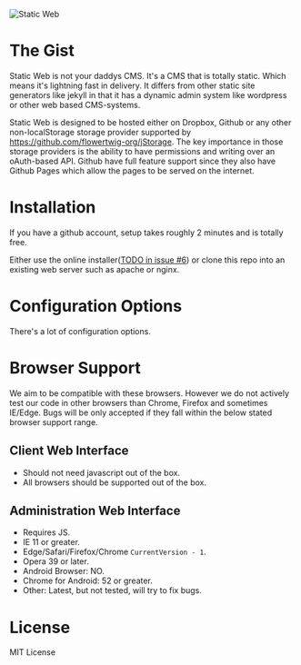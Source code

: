 ![Static Web](https://staticweb.azurewebsites.net/img/logo.png)

# The Gist
Static Web is not your daddys CMS. It's a CMS that is totally static. Which
means it's lightning fast in delivery. It differs from other static site
generators like jekyll in that it has a dynamic admin system like wordpress or
other web based CMS-systems.

Static Web is designed to be hosted either on Dropbox, Github or any other
non-localStorage storage provider supported by
https://github.com/flowertwig-org/jStorage. The key importance in those storage
providers is the ability to have permissions and writing over an oAuth-based
API. Github have full feature support since they also have Github Pages which
allow the pages to be served on the internet.

# Installation
If you have a github account, setup takes roughly 2 minutes and is totally free.

Either use the online installer([TODO in issue #6](https://github.com/StaticWebCMS/core/issues/6)) or clone this repo into an
existing web server such as apache or nginx.

# Configuration Options
There's a lot of configuration options.

# Browser Support
We aim to be compatible with these browsers. However we do not actively test our
code in other browsers than Chrome, Firefox and sometimes IE/Edge. Bugs will be
only accepted if they fall within the below stated browser support range.

## Client Web Interface
- Should not need javascript out of the box.
- All browsers should be supported out of the box.

## Administration Web Interface
- Requires JS.
- IE 11 or greater.
- Edge/Safari/Firefox/Chrome `CurrentVersion - 1`.
- Opera 39 or later.
- Android Browser: NO.
- Chrome for Android: 52 or greater.
- Other: Latest, but not tested, will try to fix bugs.

# License
MIT License
